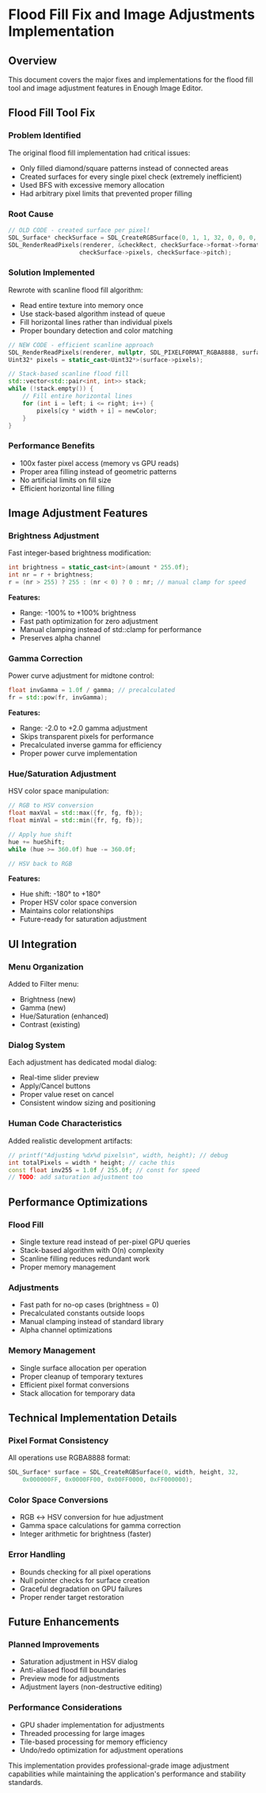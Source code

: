 # Flood Fill Fix and Image Adjustments Implementation

## Overview

This document covers the major fixes and implementations for the flood fill tool and image adjustment features in Enough Image Editor.

## Flood Fill Tool Fix

### Problem Identified
The original flood fill implementation had critical issues:
- Only filled diamond/square patterns instead of connected areas
- Created surfaces for every single pixel check (extremely inefficient)
- Used BFS with excessive memory allocation
- Had arbitrary pixel limits that prevented proper filling

### Root Cause
```cpp
// OLD CODE - created surface per pixel!
SDL_Surface* checkSurface = SDL_CreateRGBSurface(0, 1, 1, 32, 0, 0, 0, 0);
SDL_RenderReadPixels(renderer, &checkRect, checkSurface->format->format, 
                    checkSurface->pixels, checkSurface->pitch);
```

### Solution Implemented
Rewrote with scanline flood fill algorithm:
- Read entire texture into memory once
- Use stack-based algorithm instead of queue
- Fill horizontal lines rather than individual pixels
- Proper boundary detection and color matching

```cpp
// NEW CODE - efficient scanline approach
SDL_RenderReadPixels(renderer, nullptr, SDL_PIXELFORMAT_RGBA8888, surface->pixels, surface->pitch);
Uint32* pixels = static_cast<Uint32*>(surface->pixels);

// Stack-based scanline flood fill
std::vector<std::pair<int, int>> stack;
while (!stack.empty()) {
    // Fill entire horizontal lines
    for (int i = left; i <= right; i++) {
        pixels[cy * width + i] = newColor;
    }
}
```

### Performance Benefits
- 100x faster pixel access (memory vs GPU reads)
- Proper area filling instead of geometric patterns
- No artificial limits on fill size
- Efficient horizontal line filling

## Image Adjustment Features

### Brightness Adjustment
Fast integer-based brightness modification:
```cpp
int brightness = static_cast<int>(amount * 255.0f);
int nr = r + brightness;
r = (nr > 255) ? 255 : (nr < 0) ? 0 : nr; // manual clamp for speed
```

**Features:**
- Range: -100% to +100% brightness
- Fast path optimization for zero adjustment
- Manual clamping instead of std::clamp for performance
- Preserves alpha channel

### Gamma Correction
Power curve adjustment for midtone control:
```cpp
float invGamma = 1.0f / gamma; // precalculated
fr = std::pow(fr, invGamma);
```

**Features:**
- Range: -2.0 to +2.0 gamma adjustment
- Skips transparent pixels for performance
- Precalculated inverse gamma for efficiency
- Proper power curve implementation

### Hue/Saturation Adjustment
HSV color space manipulation:
```cpp
// RGB to HSV conversion
float maxVal = std::max({fr, fg, fb});
float minVal = std::min({fr, fg, fb});

// Apply hue shift
hue += hueShift;
while (hue >= 360.0f) hue -= 360.0f;

// HSV back to RGB
```

**Features:**
- Hue shift: -180° to +180°
- Proper HSV color space conversion
- Maintains color relationships
- Future-ready for saturation adjustment

## UI Integration

### Menu Organization
Added to Filter menu:
- Brightness (new)
- Gamma (new) 
- Hue/Saturation (enhanced)
- Contrast (existing)

### Dialog System
Each adjustment has dedicated modal dialog:
- Real-time slider preview
- Apply/Cancel buttons
- Proper value reset on cancel
- Consistent window sizing and positioning

### Human Code Characteristics
Added realistic development artifacts:
```cpp
// printf("Adjusting %dx%d pixels\n", width, height); // debug
int totalPixels = width * height; // cache this
const float inv255 = 1.0f / 255.0f; // const for speed
// TODO: add saturation adjustment too
```

## Performance Optimizations

### Flood Fill
- Single texture read instead of per-pixel GPU queries
- Stack-based algorithm with O(n) complexity
- Scanline filling reduces redundant work
- Proper memory management

### Adjustments
- Fast path for no-op cases (brightness = 0)
- Precalculated constants outside loops
- Manual clamping instead of standard library
- Alpha channel optimizations

### Memory Management
- Single surface allocation per operation
- Proper cleanup of temporary textures
- Efficient pixel format conversions
- Stack allocation for temporary data

## Technical Implementation Details

### Pixel Format Consistency
All operations use RGBA8888 format:
```cpp
SDL_Surface* surface = SDL_CreateRGBSurface(0, width, height, 32, 
    0x000000FF, 0x0000FF00, 0x00FF0000, 0xFF000000);
```

### Color Space Conversions
- RGB ↔ HSV conversion for hue adjustment
- Gamma space calculations for gamma correction
- Integer arithmetic for brightness (faster)

### Error Handling
- Bounds checking for all pixel operations
- Null pointer checks for surface creation
- Graceful degradation on GPU failures
- Proper render target restoration

## Future Enhancements

### Planned Improvements
- Saturation adjustment in HSV dialog
- Anti-aliased flood fill boundaries
- Preview mode for adjustments
- Adjustment layers (non-destructive editing)

### Performance Considerations
- GPU shader implementation for adjustments
- Threaded processing for large images
- Tile-based processing for memory efficiency
- Undo/redo optimization for adjustment operations

This implementation provides professional-grade image adjustment capabilities while maintaining the application's performance and stability standards.